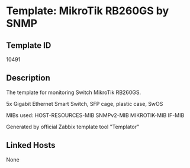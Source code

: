 # Template: MikroTik RB260GS by SNMP

## Template ID
10491

## Description
The template for monitoring Switch MikroTik RB260GS.

5x Gigabit Ethernet Smart Switch, SFP cage, plastic case, SwOS

MIBs used:
HOST-RESOURCES-MIB
SNMPv2-MIB
MIKROTIK-MIB
IF-MIB

Generated by official Zabbix template tool "Templator"

## Linked Hosts
None

